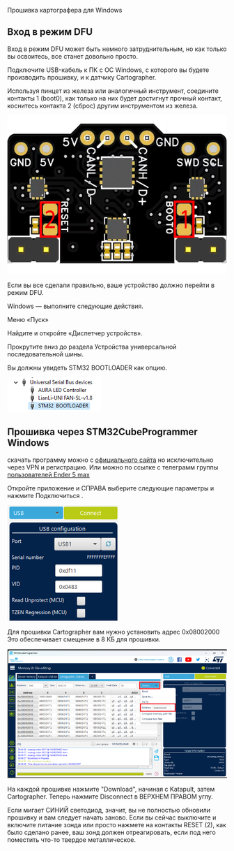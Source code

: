 Прошивка картографера для Windows

## Вход в режим DFU

Вход в режим DFU может быть немного затруднительным, но как только вы освоитесь, все станет довольно просто.

Подключите USB-кабель к ПК с ОС Windows, с которого вы будете производить прошивку, и к датчику Cartographer. 

Используя пинцет из железа или аналогичный инструмент, соедините контакты 1 (boot0), как только на них будет достигнут прочный контакт, коснитесь контакта 2 (сброс) другим инструментом из железа.

![](/images/image_plate_dfu.png)


Если вы все сделали правильно, ваше устройство должно перейти в режим DFU.

Windows — выполните следующие действия.

Меню «Пуск»

Найдите и откройте «Диспетчер устройств».

Прокрутите вниз до раздела Устройства универсальной последовательной шины.

Вы должны увидеть STM32 BOOTLOADER как опцию.

![](/images/image_win_dfu.png)


## Прошивка через STM32CubeProgrammer Windows 

скачать программу можно с [официального сайта](https://www.st.com/en/development-tools/stm32cubeprog.html) но исключительно через VPN и регистрацию. Или можно по ссылке с телеграмм группы [пользователей Ender 5 max](https://t.me/Ender_5_Max_Ru/5283)

Откройте приложение и СПРАВА выберите следующие параметры и нажмите Подключиться .

![](/images/image_stm32_dfu.png)

Для прошивки Cartographer вам нужно установить адрес 0x08002000 Это обеспечивает смещение в 8 КБ для прошивки.

![](/images/stm32_dfu_util.png)

На каждой прошивке нажмите "Download", начиная с Katapult, затем Cartographer. Теперь нажмите Disconnect в ВЕРХНЕМ ПРАВОМ углу.

Если мигает СИНИЙ светодиод, значит, вы не полностью обновили прошивку и вам следует начать заново. Если вы сейчас выключите и включите питание зонда или просто нажмете на контакты RESET (2), как было сделано ранее, ваш зонд должен отреагировать, если под него поместить что-то твердое металлическое.